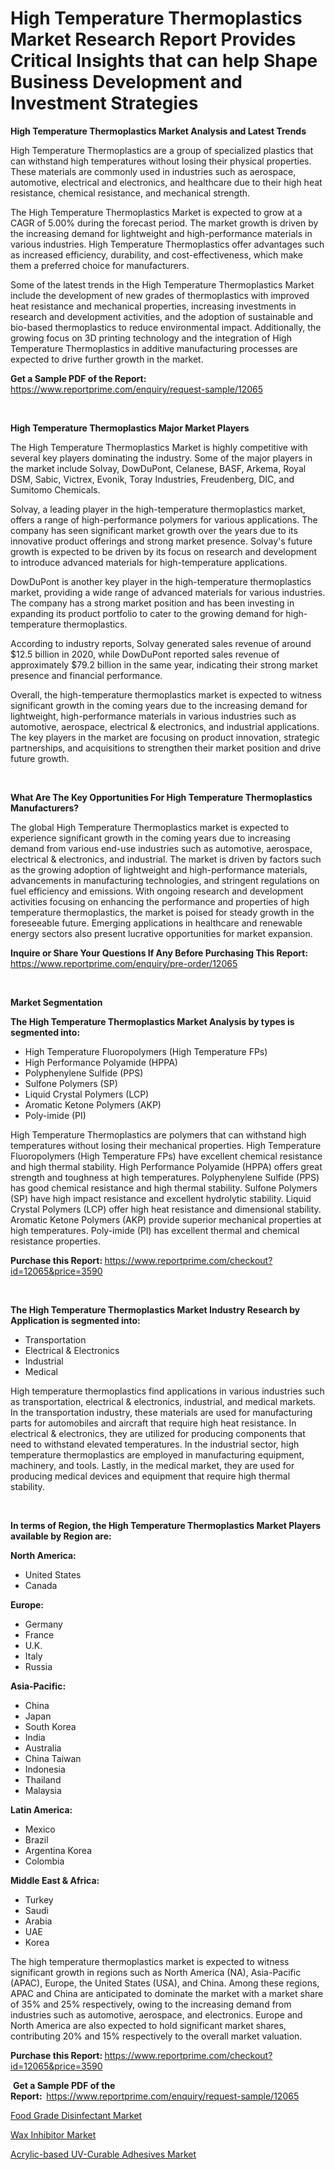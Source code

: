 <p><h1>High Temperature Thermoplastics Market Research Report Provides Critical Insights that can help Shape Business Development and Investment Strategies</h1></p><p><strong>High Temperature Thermoplastics Market Analysis and Latest Trends</strong></p>
<p><p>High Temperature Thermoplastics are a group of specialized plastics that can withstand high temperatures without losing their physical properties. These materials are commonly used in industries such as aerospace, automotive, electrical and electronics, and healthcare due to their high heat resistance, chemical resistance, and mechanical strength.</p><p>The High Temperature Thermoplastics Market is expected to grow at a CAGR of 5.00% during the forecast period. The market growth is driven by the increasing demand for lightweight and high-performance materials in various industries. High Temperature Thermoplastics offer advantages such as increased efficiency, durability, and cost-effectiveness, which make them a preferred choice for manufacturers.</p><p>Some of the latest trends in the High Temperature Thermoplastics Market include the development of new grades of thermoplastics with improved heat resistance and mechanical properties, increasing investments in research and development activities, and the adoption of sustainable and bio-based thermoplastics to reduce environmental impact. Additionally, the growing focus on 3D printing technology and the integration of High Temperature Thermoplastics in additive manufacturing processes are expected to drive further growth in the market.</p></p>
<p><strong>Get a Sample PDF of the Report:&nbsp;</strong> <a href="https://www.reportprime.com/enquiry/request-sample/12065">https://www.reportprime.com/enquiry/request-sample/12065</a></p>
<p>&nbsp;</p>
<p><strong>High Temperature Thermoplastics Major Market Players</strong></p>
<p><p>The High Temperature Thermoplastics Market is highly competitive with several key players dominating the industry. Some of the major players in the market include Solvay, DowDuPont, Celanese, BASF, Arkema, Royal DSM, Sabic, Victrex, Evonik, Toray Industries, Freudenberg, DIC, and Sumitomo Chemicals.</p><p>Solvay, a leading player in the high-temperature thermoplastics market, offers a range of high-performance polymers for various applications. The company has seen significant market growth over the years due to its innovative product offerings and strong market presence. Solvay's future growth is expected to be driven by its focus on research and development to introduce advanced materials for high-temperature applications.</p><p>DowDuPont is another key player in the high-temperature thermoplastics market, providing a wide range of advanced materials for various industries. The company has a strong market position and has been investing in expanding its product portfolio to cater to the growing demand for high-temperature thermoplastics.</p><p>According to industry reports, Solvay generated sales revenue of around $12.5 billion in 2020, while DowDuPont reported sales revenue of approximately $79.2 billion in the same year, indicating their strong market presence and financial performance.</p><p>Overall, the high-temperature thermoplastics market is expected to witness significant growth in the coming years due to the increasing demand for lightweight, high-performance materials in various industries such as automotive, aerospace, electrical & electronics, and industrial applications. The key players in the market are focusing on product innovation, strategic partnerships, and acquisitions to strengthen their market position and drive future growth.</p></p>
<p>&nbsp;</p>
<p><strong>What Are The Key Opportunities For High Temperature Thermoplastics Manufacturers?</strong></p>
<p><p>The global High Temperature Thermoplastics market is expected to experience significant growth in the coming years due to increasing demand from various end-use industries such as automotive, aerospace, electrical & electronics, and industrial. The market is driven by factors such as the growing adoption of lightweight and high-performance materials, advancements in manufacturing technologies, and stringent regulations on fuel efficiency and emissions. With ongoing research and development activities focusing on enhancing the performance and properties of high temperature thermoplastics, the market is poised for steady growth in the foreseeable future. Emerging applications in healthcare and renewable energy sectors also present lucrative opportunities for market expansion.</p></p>
<p><strong>Inquire or Share Your Questions If Any Before Purchasing This Report:</strong> <a href="https://www.reportprime.com/enquiry/pre-order/12065">https://www.reportprime.com/enquiry/pre-order/12065</a></p>
<p>&nbsp;</p>
<p><strong>Market Segmentation</strong></p>
<p><strong>The High Temperature Thermoplastics Market Analysis by types is segmented into:</strong></p>
<p><ul><li>High Temperature Fluoropolymers (High Temperature FPs)</li><li>High Performance Polyamide (HPPA)</li><li>Polyphenylene Sulfide (PPS)</li><li>Sulfone Polymers (SP)</li><li>Liquid Crystal Polymers (LCP)</li><li>Aromatic Ketone Polymers (AKP)</li><li>Poly-imide (PI)</li></ul></p>
<p><p>High Temperature Thermoplastics are polymers that can withstand high temperatures without losing their mechanical properties. High Temperature Fluoropolymers (High Temperature FPs) have excellent chemical resistance and high thermal stability. High Performance Polyamide (HPPA) offers great strength and toughness at high temperatures. Polyphenylene Sulfide (PPS) has good chemical resistance and high thermal stability. Sulfone Polymers (SP) have high impact resistance and excellent hydrolytic stability. Liquid Crystal Polymers (LCP) offer high heat resistance and dimensional stability. Aromatic Ketone Polymers (AKP) provide superior mechanical properties at high temperatures. Poly-imide (PI) has excellent thermal and chemical resistance properties.</p></p>
<p><strong>Purchase this Report:&nbsp;</strong><a href="https://www.reportprime.com/checkout?id=12065&price=3590">https://www.reportprime.com/checkout?id=12065&price=3590</a></p>
<p>&nbsp;</p>
<p><strong>The High Temperature Thermoplastics Market Industry Research by Application is segmented into:</strong></p>
<p><ul><li>Transportation</li><li>Electrical & Electronics</li><li>Industrial</li><li>Medical</li></ul></p>
<p><p>High temperature thermoplastics find applications in various industries such as transportation, electrical & electronics, industrial, and medical markets. In the transportation industry, these materials are used for manufacturing parts for automobiles and aircraft that require high heat resistance. In electrical & electronics, they are utilized for producing components that need to withstand elevated temperatures. In the industrial sector, high temperature thermoplastics are employed in manufacturing equipment, machinery, and tools. Lastly, in the medical market, they are used for producing medical devices and equipment that require high thermal stability.</p></p>
<p>&nbsp;</p>
<p><strong>In terms of Region, the High Temperature Thermoplastics Market Players available by Region are:</strong></p>
<p>
    <p> <strong> North America: </strong>
        <ul>
            <li>United States</li>
            <li>Canada</li>
        </ul>
        </p> 
    <p> <strong> Europe: </strong>
        <ul>
            <li>Germany</li>
            <li>France</li>
            <li>U.K.</li>
            <li>Italy</li>
            <li>Russia</li>
        </ul>
        </p> 
    <p> <strong> Asia-Pacific: </strong>
        <ul>
            <li>China</li>
            <li>Japan</li>
            <li>South Korea</li>
            <li>India</li>
            <li>Australia</li>
            <li>China Taiwan</li>
            <li>Indonesia</li>
            <li>Thailand</li>
            <li>Malaysia</li>
        </ul>
        </p> 
    <p> <strong> Latin America: </strong>
        <ul>
            <li>Mexico</li>
            <li>Brazil</li>
            <li>Argentina Korea</li>
            <li>Colombia</li>
        </ul>
        </p> 
    <p> <strong> Middle East & Africa: </strong>
        <ul>
            <li>Turkey</li>
            <li>Saudi</li>
            <li>Arabia</li>
            <li>UAE</li>
            <li>Korea</li>
        </ul>
    </p>
    </p>
<p><p>The high temperature thermoplastics market is expected to witness significant growth in regions such as North America (NA), Asia-Pacific (APAC), Europe, the United States (USA), and China. Among these regions, APAC and China are anticipated to dominate the market with a market share of 35% and 25% respectively, owing to the increasing demand from industries such as automotive, aerospace, and electronics. Europe and North America are also expected to hold significant market shares, contributing 20% and 15% respectively to the overall market valuation.</p></p>
<p><strong>Purchase this Report: </strong><a href="https://www.reportprime.com/checkout?id=12065&price=3590">https://www.reportprime.com/checkout?id=12065&price=3590</a></p>
<p>&nbsp;<strong>Get a Sample PDF of the Report:&nbsp;&nbsp;</strong><a href="https://www.reportprime.com/enquiry/request-sample/12065">https://www.reportprime.com/enquiry/request-sample/12065</a></p>
<p><strong></strong></p>
<p><p><a href="https://view.publitas.com/reportprime-1/food-grade-disinfectant-market-with-the-goal-of-estimating-the-market-size-and-future-growth-potential-of-various-market-segments-based-on-component-applications-end-user-and-region/">Food Grade Disinfectant Market</a></p><p><a href="https://view.publitas.com/reportprime-1/wax-inhibitor-market-offers-provide-insightful-data-for-the-time-period-from-2023-to-2030-and-also-provide-analysis-based-on-application-type-and-region/">Wax Inhibitor Market</a></p><p><a href="https://view.publitas.com/reportprime-1/acrylic-based-uv-curable-adhesives-market-provides-a-comprehensive-analysis-including-a-macro-overview-of-the-market-as-well-as-micro-details-such-as-market-size-and-competitive-landscape/">Acrylic-based UV-Curable Adhesives Market</a></p></p>